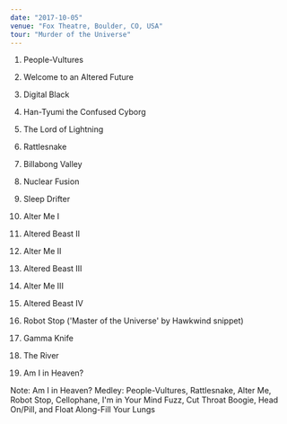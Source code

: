 ```yaml
---
date: "2017-10-05"
venue: "Fox Theatre, Boulder, CO, USA"
tour: "Murder of the Universe"
---
```



 1. People-Vultures

 2. Welcome to an Altered Future

 3. Digital Black

 4. Han-Tyumi the Confused Cyborg

 5. The Lord of Lightning

 6. Rattlesnake

 7. Billabong Valley

 8. Nuclear Fusion

 9. Sleep Drifter

10. Alter Me I

11. Altered Beast II

12. Alter Me II

13. Altered Beast III

14. Alter Me III

15. Altered Beast IV

16. Robot Stop
    ('Master of the Universe' by Hawkwind snippet)

17. Gamma Knife

18. The River

19. Am I in Heaven?


Note: Am I in Heaven? Medley: People-Vultures, Rattlesnake, Alter Me,
Robot Stop, Cellophane, I'm in Your Mind Fuzz, Cut Throat Boogie, Head
On/Pill, and Float Along-Fill Your Lungs
